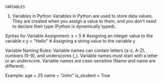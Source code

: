                                                                                 VARIABLES

1. Variables in Python
Variables in Python are used to store data values. They are created when you assign a value to them, and you don’t need to declare their type (Python is dynamically typed).

Syntax for Variable Assignment:
x = 5  # Assigning an integer value to the variable x
y = "Hello"  # Assigning a string value to the variable y

Variable Naming Rules:
Variable names can contain letters (a-z, A-Z), numbers (0-9), and underscores (_).
Variable names must start with a letter or an underscore.
Variable names are case-sensitive (Name and name are different).

Example:
age = 25
name = "John"
is_student = True


